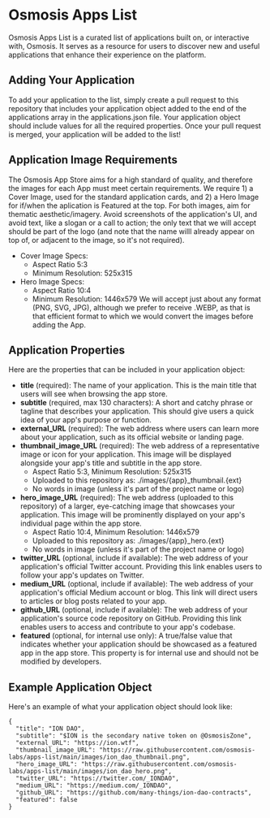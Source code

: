 # Osmosis Apps List
Osmosis Apps List is a curated list of applications built on, or interactive with, Osmosis. It serves as a resource for users to discover new and useful applications that enhance their experience on the platform.

## Adding Your Application
To add your application to the list, simply create a pull request to this repository that includes your application object added to the end of the applications array in the applications.json file. Your application object should include values for all the required properties. Once your pull request is merged, your application will be added to the list!

## Application Image Requirements
The Osmosis App Store aims for a high standard of quality, and therefore the images for each App must meet certain requirements.
We require 1) a Cover Image, used for the standard application cards, and 2) a Hero Image for if/when the aplication is Featured at the top. For both images, aim for thematic aesthetic/imagery. Avoid screenshots of the application's UI, and avoid text, like a slogan or a call to action; the only text that we will accept should be part of the logo (and note that the name willl already appear on top of, or adjacent to the image, so it's not required).
 - Cover Image Specs:
   - Aspect Ratio 5:3
   - Minimum Resolution: 525x315
 - Hero Image Specs:
   - Aspect Ratio 10:4
   - Minimum Resolution: 1446x579
We will accept just about any format (PNG, SVG, JPG), although we prefer to receive .WEBP, as that is that efficient format to which we would convert the images before adding the App. 

## Application Properties
Here are the properties that can be included in your application object:

 - **title** (required): The name of your application. This is the main title that users will see when browsing the app store.
 - **subtitle** (required, max 130 characters): A short and catchy phrase or tagline that describes your application. This should give users a quick idea of your app's purpose or function.
 - **external_URL** (required): The web address where users can learn more about your application, such as its official website or landing page.
 - **thumbnail_image_URL** (required): The web address of a representative image or icon for your application. This image will be displayed alongside your app's title and subtitle in the app store.
   - Aspect Ratio 5:3, Minimum Resolution: 525x315
   - Uploaded to this repository as: ./images/{app}_thumbnail.{ext}
   - No words in image (unless it's part of the project name or logo)
 - **hero_image_URL** (required): The web address (uploaded to this repository) of a larger, eye-catching image that showcases your application. This image will be prominently displayed on your app's individual page within the app store.
   - Aspect Ratio 10:4, Minimum Resolution: 1446x579
   - Uploaded to this repository as: ./images/{app}_hero.{ext}
   - No words in image (unless it's part of the project name or logo)
 - **twitter_URL** (optional, include if available): The web address of your application's official Twitter account. Providing this link enables users to follow your app's updates on Twitter.
 - **medium_URL** (optional, include if available): The web address of your application's official Medium account or blog. This link will direct users to articles or blog posts related to your app.
 - **github_URL** (optional, include if available): The web address of your application's source code repository on GitHub. Providing this link enables users to access and contribute to your app's codebase.
 - **featured** (optional, for internal use only): A true/false value that indicates whether your application should be showcased as a featured app in the app store. This property is for internal use and should not be modified by developers.

## Example Application Object
Here's an example of what your application object should look like:
```
{
  "title": "ION DAO",
  "subtitle": "$ION is the secondary native token on @OsmosisZone",
  "external_URL": "https://ion.wtf",
  "thumbnail_image_URL": "https://raw.githubusercontent.com/osmosis-labs/apps-list/main/images/ion_dao_thumbnail.png",
  "hero_image_URL": "https://raw.githubusercontent.com/osmosis-labs/apps-list/main/images/ion_dao_hero.png",
  "twitter_URL": "https://twitter.com/_IONDAO",
  "medium_URL": "https://medium.com/_IONDAO",
  "github_URL": "https://github.com/many-things/ion-dao-contracts",
  "featured": false
}
```
